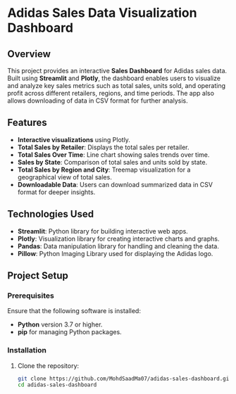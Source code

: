 # Adidas Sales Data Visualization Dashboard

## Overview
This project provides an interactive **Sales Dashboard** for Adidas sales data. Built using **Streamlit** and **Plotly**, the dashboard enables users to visualize and analyze key sales metrics such as total sales, units sold, and operating profit across different retailers, regions, and time periods. The app also allows downloading of data in CSV format for further analysis.

## Features
- **Interactive visualizations** using Plotly.
- **Total Sales by Retailer**: Displays the total sales per retailer.
- **Total Sales Over Time**: Line chart showing sales trends over time.
- **Sales by State**: Comparison of total sales and units sold by state.
- **Total Sales by Region and City**: Treemap visualization for a geographical view of total sales.
- **Downloadable Data**: Users can download summarized data in CSV format for deeper insights.

## Technologies Used
- **Streamlit**: Python library for building interactive web apps.
- **Plotly**: Visualization library for creating interactive charts and graphs.
- **Pandas**: Data manipulation library for handling and cleaning the data.
- **Pillow**: Python Imaging Library used for displaying the Adidas logo.

## Project Setup

### Prerequisites
Ensure that the following software is installed:
- **Python** version 3.7 or higher.
- **pip** for managing Python packages.

### Installation

1. Clone the repository:
   ```bash
   git clone https://github.com/MohdSaadMa07/adidas-sales-dashboard.git
   cd adidas-sales-dashboard
